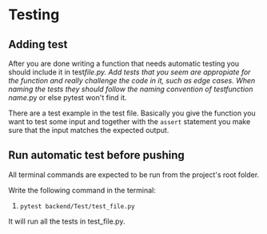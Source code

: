 # Testing

## Adding test

After you are done writing a function that needs automatic testing you should include it in test*file.py. Add tests that you seem are appropiate for the function and really challenge the code in it, such as edge cases. When naming the tests they should follow the naming convention of test*_function name_.py or else pytest won't find it.

There are a test example in the test file. Basically you give the function you want to test some input and together with the `assert` statement you make sure that the input matches the expected output.

## Run automatic test before pushing

All terminal commands are expected to be run from the project's root folder.

Write the following command in the terminal:

1. `pytest backend/Test/test_file.py`

It will run all the tests in test_file.py.
